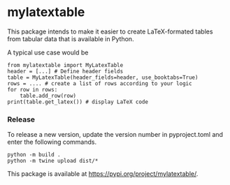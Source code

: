 # mylatextable

This package intends to make it easier to create LaTeX-formated tables from tabular data that is available in Python.

A typical use case would be

```
from mylatextable import MyLatexTable
header = [...] # Define header fields
table = MyLatexTable(header_fields=header, use_booktabs=True)
rows = .... # create a list of rows according to your logic
for row in rows:
    table.add_row(row)
print(table.get_latex()) # display LaTeX code
```



### Release
To release a new version, update the version number in pyproject.toml and enter the following commands.

```
python -m build .
python -m twine upload dist/*
```

This package is available at https://pypi.org/project/mylatextable/.